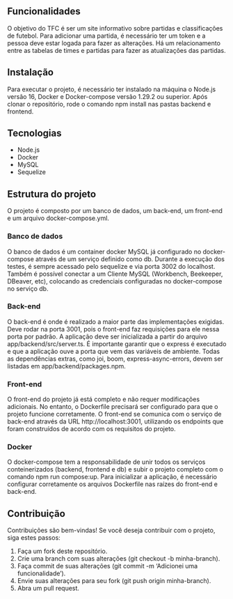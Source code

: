 <h2>Funcionalidades</h2>
<p>O objetivo do TFC é ser um site informativo sobre partidas e classificações de futebol. Para adicionar uma partida, é necessário ter um token e a pessoa deve estar logada para fazer as alterações. Há um relacionamento entre as tabelas de times e partidas para fazer as atualizações das partidas.</p>
<h2>Instalação</h2>
<p>Para executar o projeto, é necessário ter instalado na máquina o Node.js versão 16, Docker e Docker-compose versão 1.29.2 ou superior. Após clonar o repositório, rode o comando npm install nas pastas backend e frontend.</p>
<h2>Tecnologias</h2>
<ul>
  <li>Node.js</li>
  <li>Docker</li>
  <li>MySQL</li>
  <li>Sequelize</li>
</ul>
<h2>Estrutura do projeto</h2>
<p>O projeto é composto por um banco de dados, um back-end, um front-end e um arquivo docker-compose.yml.</p>
<h3>Banco de dados</h3>
<p>O banco de dados é um container docker MySQL já configurado no docker-compose através de um serviço definido como db. Durante a execução dos testes, é sempre acessado pelo sequelize e via porta 3002 do localhost. Também é possível conectar a um Cliente MySQL (Workbench, Beekeeper, DBeaver, etc), colocando as credenciais configuradas no docker-compose no serviço db.</p>
<h3>Back-end</h3>
<p>O back-end é onde é realizado a maior parte das implementações exigidas. Deve rodar na porta 3001, pois o front-end faz requisições para ele nessa porta por padrão. A aplicação deve ser inicializada a partir do arquivo app/backend/src/server.ts. É importante garantir que o express é executado e que a aplicação ouve a porta que vem das variáveis de ambiente. Todas as dependências extras, como joi, boom, express-async-errors, devem ser listadas em app/backend/packages.npm.</p>
<h3>Front-end</h3>
<p>O front-end do projeto já está completo e não requer modificações adicionais. No entanto, o Dockerfile precisará ser configurado para que o projeto funcione corretamente. O front-end se comunica com o serviço de back-end através da URL http://localhost:3001, utilizando os endpoints que foram construídos de acordo com os requisitos do projeto.</p>
<h3>Docker</h3>
<p>O docker-compose tem a responsabilidade de unir todos os serviços conteinerizados (backend, frontend e db) e subir o projeto completo com o comando npm run compose:up. Para inicializar a aplicação, é necessário configurar corretamente os arquivos Dockerfile nas raízes do front-end e back-end.</p>
<h2>Contribuição</h2> <p>Contribuições são bem-vindas! Se você deseja contribuir com o projeto, siga estes passos:</p> <ol> <li>Faça um fork deste repositório.</li> <li>Crie uma branch com suas alterações (git checkout -b minha-branch).</li> <li>Faça commit de suas alterações (git commit -m ‘Adicionei uma funcionalidade’).</li> <li>Envie suas alterações para seu fork (git push origin minha-branch).</li> <li>Abra um pull request.</li> </ol>
